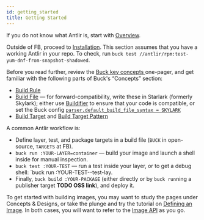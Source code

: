 ```yaml
---
id: getting_started
title: Getting Started
---
```


If you do not know what Antlir is, start with [Overview](../docs/).

Outside of FB, proceed to [Installation](installing.md).  This section
assumes that you have a working Antlir in your repo. To check, run
`buck test //antlir/rpm:test-yum-dnf-from-snapshot-shadowed`.

Before you read further, review the [Buck key concepts
](https://buck.build/about/overview.html) one-pager, and get familiar with
the following parts of Buck's “Concepts” section:

  - [Build Rule](https://buck.build/concept/build_rule.html)
  - [Build File](https://buck.build/concept/build_file.html) — for
    forward-compatibility, write these in Starlark (formerly Skylark);
    either use [Buildifier](https://github.com/bazelbuild/buildtools) to
    ensure that your code is compatible, or set the Buck config
    [`parser.default_build_file_syntax = SKYLARK`
    ](https://buck.build/concept/skylark.html)
  - [Build Target](https://buck.build/concept/build_target.html) and
    [Build Target Pattern](https://buck.build/concept/build_target_pattern.html)

A common Antlir workflow is:

  - Define layer, test, and package targets in a build file (`BUCK` in
    open-source, `TARGETS` at FB).
  - `buck run :YOUR-LAYER=container` — build your image and launch a shell
    inside for manual inspection.
  - `buck test :YOUR-TEST` — run a test inside your layer, or to get a debug
    shell: `buck run :YOUR-TEST--test-lay.
  - Finally, `buck build :YOUR-PACKAGE` (either directly or by `buck run`ning
    a publisher target **TODO OSS link**), and deploy it.

To get started with building images, you may want to study the pages under
Concepts & Designs, or take the plunge and try the tutorial on [Defining an
Image](tutorials/defining-an-image).  In both cases, you will want to refer
to the [Image API](api/bzl/image.bzl.md) as you go.
